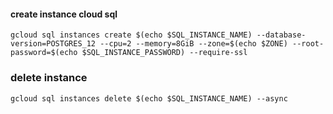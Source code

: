 #### create instance cloud sql
```
gcloud sql instances create $(echo $SQL_INSTANCE_NAME) --database-version=POSTGRES_12 --cpu=2 --memory=8GiB --zone=$(echo $ZONE) --root-password=$(echo $SQL_INSTANCE_PASSWORD) --require-ssl
```

### delete instance 
```
gcloud sql instances delete $(echo $SQL_INSTANCE_NAME) --async
```